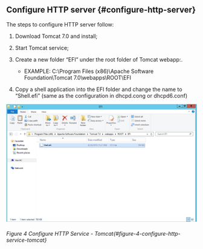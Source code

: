 ## Configure HTTP server {#configure-http-server}

The steps to configure HTTP server follow:

1. Download Tomcat 7.0 and install;

2. Start Tomcat service;

3. Create a new folder “EFI” under the root folder of Tomcat webapp:.

    * EXAMPLE: C:\Program Files (x86)\Apache Software Foundation\Tomcat 7.0\webapps\ROOT\EFI

4. Copy a shell application into the EFI folder and change the name to “Shell.efi” (same as the configuration in dhcpd.cong or dhcpd6.conf)

![](/media/image4.png)

###### Figure 4 Configure HTTP Service - Tomcat{#figure-4-configure-http-service-tomcat}